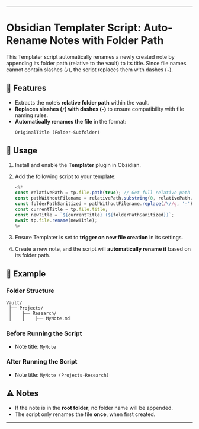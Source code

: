 
---

# Obsidian Templater Script: Auto-Rename Notes with Folder Path  

This Templater script automatically renames a newly created note by appending its folder path (relative to the vault) to its title. Since file names cannot contain slashes (`/`), the script replaces them with dashes (`-`).  

## 📌 Features  
- Extracts the note’s **relative folder path** within the vault.  
- **Replaces slashes (`/`) with dashes (`-`)** to ensure compatibility with file naming rules.  
- **Automatically renames the file** in the format:  
  ```
  OriginalTitle (Folder-Subfolder)
  ```

## 📜 Usage  
1. Install and enable the **Templater** plugin in Obsidian.  
2. Add the following script to your template:  

   ```javascript
   <%*
   const relativePath = tp.file.path(true); // Get full relative path
   const pathWithoutFilename = relativePath.substring(0, relativePath.lastIndexOf('/')); // Remove filename
   const folderPathSanitized = pathWithoutFilename.replace(/\//g, '-'); // Replace '/' with '-'
   const currentTitle = tp.file.title;
   const newTitle = `${currentTitle} (${folderPathSanitized})`;
   await tp.file.rename(newTitle);
   %>
   ```
3. Ensure Templater is set to **trigger on new file creation** in its settings.  
4. Create a new note, and the script will **automatically rename it** based on its folder path.  

## 🚀 Example  
### Folder Structure  
```
Vault/
 ├── Projects/
 │    ├── Research/
 │    │    ├── MyNote.md
```
### Before Running the Script  
- Note title: `MyNote`  

### After Running the Script  
- Note title: `MyNote (Projects-Research)`

## ⚠️ Notes  
- If the note is in the **root folder**, no folder name will be appended.  
- The script only renames the file **once**, when first created.  

---
